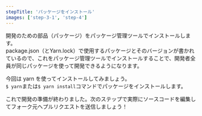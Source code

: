 ```yaml
---
stepTitle: 'パッケージをインストール'
images: ['step-3-1', 'step-4']
---
```


開発のための部品（パッケージ）をパッケージ管理ツールでインストールします。  
package.json（とYarn.lock）で使用するパッケージとそのバージョンが書かれているので、これをパッケージ管理ツールでインストールすることで、開発者全員が同じパッケージを使って開発できるようになります。

今回は yarn を使ってインストールしてみましょう。  
`$ yarn`または`$ yarn install`コマンドでパッケージをインストールします。

これで開発の準備が終わりました。次のステップで実際にソースコードを編集してフォーク元へプルリクエストを送信しましょう！